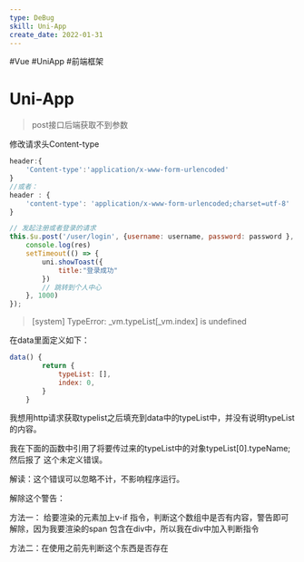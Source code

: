 ```yaml
---
type: DeBug
skill: Uni-App
create_date: 2022-01-31
---
```


#Vue #UniApp #前端框架 

# Uni-App 


>post接口后端获取不到参数

修改请求头Content-type

```jsx
header:{
	'Content-type':'application/x-www-form-urlencoded'
}
//或者：
header : {  
	'content-type': 'application/x-www-form-urlencoded;charset=utf-8'  
}
```

```jsx
// 发起注册或者登录的请求
this.$u.post('/user/login', {username: username, password: password }, {'Content-type':'application/x-www-form-urlencoded'}).then(res => {
    console.log(res)
    setTimeout(() => {
        uni.showToast({
            title:"登录成功"
        })
        // 跳转到个人中心
    }, 1000)
});
```

>[system] TypeError: _vm.typeList[_vm.index] is undefined

在data里面定义如下：

```jsx
data() {
		return {
			typeList: [],
			index: 0,
		}
	}
```

我想用http请求获取typelist之后填充到data中的typeList中，并没有说明typeList的内容。

我在下面的函数中引用了将要传过来的typeList中的对象typeList[0].typeName;然后报了 这个未定义错误。

解读：这个错误可以忽略不计，不影响程序运行。

解除这个警告：

方法一： 给要渲染的元素加上v-if 指令，判断这个数组中是否有内容，警告即可解除，因为我要渲染的span 包含在div中，所以我在div中加入判断指令

方法二：在使用之前先判断这个东西是否存在